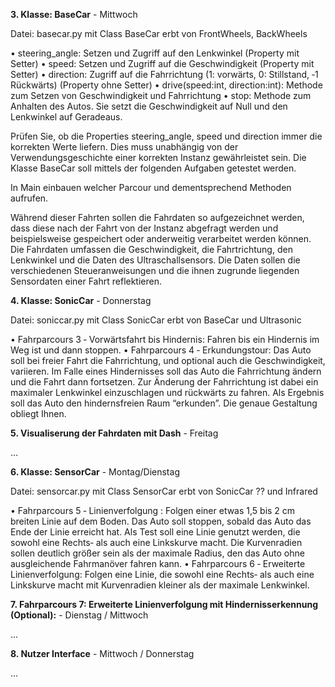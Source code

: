 
**3. Klasse: BaseCar** - Mittwoch

Datei: basecar.py mit Class BaseCar erbt von FrontWheels, BackWheels

• steering_angle: Setzen und Zugriff auf den Lenkwinkel (Property mit Setter)
• speed: Setzen und Zugriff auf die Geschwindigkeit (Property mit Setter)
• direction: Zugriff auf die Fahrrichtung (1: vorwärts, 0: Stillstand, ‑1 Rückwärts) (Property ohne Setter)
• drive(speed:int, direction:int): Methode zum Setzen von Geschwindigkeit und Fahrrichtung
• stop: Methode zum Anhalten des Autos. Sie setzt die Geschwindigkeit auf Null und den Lenkwinkel auf Geradeaus.

Prüfen Sie, ob die Properties steering_angle, speed und direction immer die korrekten Werte liefern. Dies muss unabhängig von der Verwendungsgeschichte einer korrekten Instanz gewährleistet sein. Die Klasse BaseCar soll mittels der folgenden Aufgaben getestet werden.

In Main einbauen welcher Parcour und dementsprechend Methoden aufrufen.

Während dieser Fahrten sollen die Fahrdaten so aufgezeichnet werden, dass diese nach der Fahrt von der Instanz abgefragt werden und beispielsweise gespeichert oder anderweitig verarbeitet werden können. Die Fahrdaten umfassen die Geschwindigkeit, die Fahrtrichtung, den Lenkwinkel und die Daten des Ultraschallsensors. Die Daten sollen die verschiedenen Steueranweisungen und die ihnen zugrunde liegenden Sensordaten einer Fahrt reflektieren.

**4. Klasse: SonicCar** - Donnerstag

Datei: soniccar.py mit Class SonicCar erbt von BaseCar und Ultrasonic

• Fahrparcours 3 ‑ Vorwärtsfahrt bis Hindernis: Fahren bis ein Hindernis im Weg ist und dann stoppen. 
• Fahrparcours 4 ‑ Erkundungstour: Das Auto soll bei freier Fahrt die Fahrrichtung, und optional auch die Geschwindigkeit, variieren. Im Falle eines Hindernisses soll das Auto die Fahrrichtung ändern und die Fahrt dann fortsetzen. Zur Änderung der Fahrrichtung ist dabei ein maximaler Lenkwinkel einzuschlagen und rückwärts zu fahren. Als Ergebnis soll das Auto den hindernsfreien Raum “erkunden”. Die genaue Gestaltung obliegt Ihnen.

**5. Visualiserung der Fahrdaten mit Dash** - Freitag

...

**6. Klasse: SensorCar** - Montag/Dienstag

Datei: sensorcar.py mit Class SensorCar erbt von SonicCar ?? und Infrared

• Fahrparcours 5 ‑ Linienverfolgung : Folgen einer etwas 1,5 bis 2 cm breiten Linie auf dem Boden. Das Auto soll stoppen, sobald das Auto das Ende der Linie erreicht hat. Als Test soll eine Linie genutzt werden, die sowohl eine Rechts‑ als auch eine Linkskurve macht. Die Kurvenradien sollen deutlich größer sein als der maximale Radius, den das Auto ohne ausgleichende Fahrmanöver fahren kann. 
• Fahrparcours 6 ‑ Erweiterte Linienverfolgung: Folgen eine Linie, die sowohl eine Rechts‑ als auch eine Linkskurve macht mit Kurvenradien kleiner als der maximale Lenkwinkel.

**7. Fahrparcours 7: Erweiterte Linienverfolgung mit Hindernisserkennung (Optional):** - Dienstag / Mittwoch

...

**8. Nutzer Interface** - Mittwoch / Donnerstag

...
